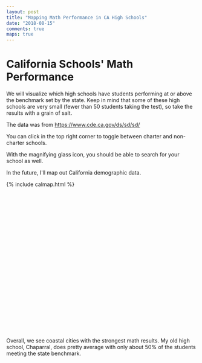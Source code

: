 ```yaml
---
layout: post
title: "Mapping Math Performance in CA High Schools"
date: "2018-08-15"
comments: true
maps: true
---
```

California Schools' Math Performance
====================================

We will visualize which high schools have students performing at or above the benchmark set by the state. Keep in mind that some of these high schools are very small (fewer than 50 students taking the test), so take the results with a grain of salt.

The data was from https://www.cde.ca.gov/ds/sd/sd/

You can click in the top right corner to toggle between charter and non-charter schools.

With the magnifying glass icon, you should be able to search for your school as well.

In the future, I'll map out California demographic data.

<div id="map" style="width: 600px; height: 400px">{% include calmap.html %}</div>

Overall, we see coastal cities with the strongest math results. My old high school, Chaparral, does pretty average with only about 50% of the students meeting the state benchmark. 